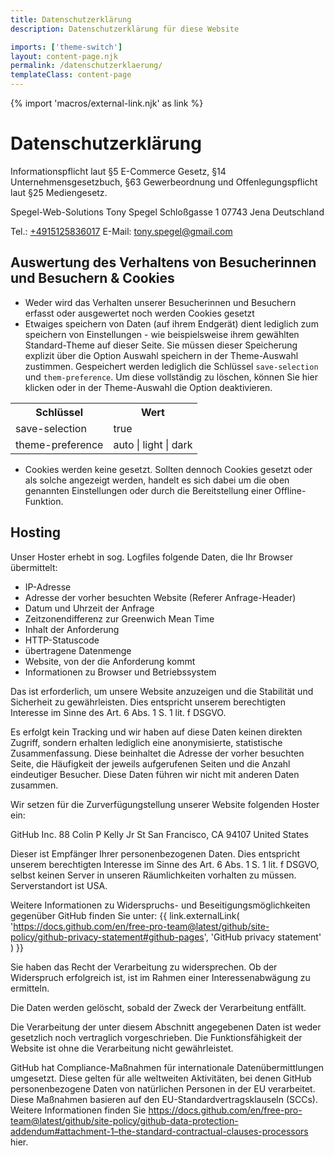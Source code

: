 ```yaml
---
title: Datenschutzerklärung
description: Datenschutzerklärung für diese Website

imports: ['theme-switch']
layout: content-page.njk
permalink: /datenschutzerklaerung/
templateClass: content-page
---
```

{% import 'macros/external-link.njk' as link %}

# Datenschutzerklärung

Informationspflicht laut §5 E-Commerce Gesetz, §14 Unternehmensgesetzbuch,
§63 Gewerbeordnung und Offenlegungspflicht laut §25 Mediengesetz.


Spegel-Web-Solutions
Tony Spegel
Schloßgasse 1
07743 Jena
Deutschland


Tel.: <a class="text-link" target="_blank" rel="noopener noreferrer" href="tel:+4915125836017" title="Anrufen">+4915125836017</a>
E-Mail: <a class="text-link" target="_blank" rel="noopener noreferrer" href="mailto:tony.spegel@gmail.com" title="E-Mail schreiben">tony.spegel@gmail.com</a>

## Auswertung des Verhaltens von Besucherinnen und Besuchern & Cookies

- Weder wird das Verhalten unserer Besucherinnen und Besuchern erfasst oder ausgewertet noch werden Cookies gesetzt
- Etwaiges speichern von Daten (auf ihrem Endgerät) dient lediglich zum speichern von Einstellungen - wie beispielsweise ihrem gewählten Standard-Theme auf dieser Seite. Sie müssen dieser Speicherung explizit über die Option Auswahl speichern in der Theme-Auswahl zustimmen. Gespeichert werden lediglich die Schlüssel `save-selection` und `them-preference`.
Um diese vollständig zu löschen, können Sie hier klicken oder in der Theme-Auswahl die Option deaktivieren.

<table>
  <tr>
    <th>Schlüssel</th>
    <th>Wert</th>
  </tr>
  <tr>
    <td>save-selection</td>
    <td>true</td>
  </tr>
  <tr>
    <td>theme-preference</td>
    <td>auto | light | dark</td>
  </tr>
</table>

- Cookies werden keine gesetzt. Sollten dennoch Cookies gesetzt oder als solche angezeigt werden, handelt es sich dabei um die oben genannten Einstellungen oder durch die Bereitstellung einer Offline-Funktion.

## Hosting

Unser Hoster erhebt in sog. Logfiles folgende Daten, die Ihr Browser übermittelt:

- IP-Adresse
- Adresse der vorher besuchten Website (Referer Anfrage-Header)
- Datum und Uhrzeit der Anfrage
- Zeitzonendifferenz zur Greenwich Mean Time
- Inhalt der Anforderung
- HTTP-Statuscode
- übertragene Datenmenge
- Website, von der die Anforderung kommt
- Informationen zu Browser und Betriebssystem

Das ist erforderlich, um unsere Website anzuzeigen und die Stabilität und Sicherheit zu gewährleisten. Dies entspricht unserem berechtigten Interesse im Sinne des Art. 6 Abs. 1 S. 1 lit. f DSGVO.

Es erfolgt kein Tracking und wir haben auf diese Daten keinen direkten Zugriff, sondern erhalten lediglich eine anonymisierte, statistische Zusammenfassung. Diese beinhaltet die Adresse der vorher besuchten Seite, die Häufigkeit der jeweils aufgerufenen Seiten und die Anzahl eindeutiger Besucher. Diese Daten führen wir nicht mit anderen Daten zusammen.

Wir setzen für die Zurverfügungstellung unserer Website folgenden Hoster ein:

GitHub Inc.
88 Colin P Kelly Jr St
San Francisco, CA 94107
United States

Dieser ist Empfänger Ihrer personenbezogenen Daten. Dies entspricht unserem berechtigten Interesse im Sinne des Art. 6 Abs. 1 S. 1 lit. f DSGVO, selbst keinen Server in unseren Räumlichkeiten vorhalten zu müssen. Serverstandort ist USA.

Weitere Informationen zu Widerspruchs- und Beseitigungsmöglichkeiten gegenüber GitHub finden Sie unter:
{{ link.externalLink(
  'https://docs.github.com/en/free-pro-team@latest/github/site-policy/github-privacy-statement#github-pages',
  'GitHub privacy statement'
  )
}}


Sie haben das Recht der Verarbeitung zu widersprechen. Ob der Widerspruch erfolgreich ist, ist im Rahmen einer Interessenabwägung zu ermitteln.

Die Daten werden gelöscht, sobald der Zweck der Verarbeitung entfällt.

Die Verarbeitung der unter diesem Abschnitt angegebenen Daten ist weder gesetzlich noch vertraglich vorgeschrieben. Die Funktionsfähigkeit der Website ist ohne die Verarbeitung nicht gewährleistet.

GitHub hat Compliance-Maßnahmen für internationale Datenübermittlungen umgesetzt. Diese gelten für alle weltweiten Aktivitäten, bei denen GitHub personenbezogene Daten von natürlichen Personen in der EU verarbeitet. Diese Maßnahmen basieren auf den EU-Standardvertragsklauseln (SCCs). Weitere Informationen finden Sie https://docs.github.com/en/free-pro-team@latest/github/site-policy/github-data-protection-addendum#attachment-1–the-standard-contractual-clauses-processors hier.
